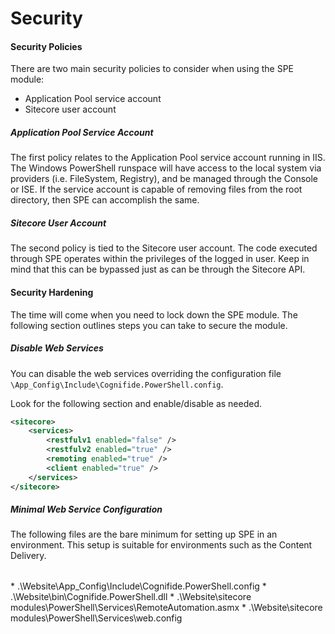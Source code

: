 # Security

#### Security Policies

There are two main security policies to consider when using the SPE module:
* Application Pool service account
* Sitecore user account

##### Application Pool Service Account

The first policy relates to the Application Pool service account running in IIS. The Windows PowerShell runspace will have access to the local system via providers (i.e. FileSystem, Registry), and be managed through the Console or ISE. If the service account is capable of removing files from the root directory, then SPE can accomplish the same.

##### Sitecore User Account

The second policy is tied to the Sitecore user account. The code executed through SPE operates within the privileges of the logged in user. Keep in mind that this can be bypassed just as can be through the Sitecore API.

#### Security Hardening

The time will come when you need to lock down the SPE module. The following section outlines steps you can take to secure the module.

##### Disable Web Services

You can disable the web services overriding the configuration file `\App_Config\Include\Cognifide.PowerShell.config`.

Look for the following section and enable/disable as needed.

```xml
<sitecore>
    <services>
        <restfulv1 enabled="false" />
        <restfulv2 enabled="true" />
        <remoting enabled="true" />
        <client enabled="true" />
    </services>
</sitecore>
```

##### Minimal Web Service Configuration

The following files are the bare minimum for setting up SPE in an environment. This setup is suitable for environments such as the Content Delivery.

<table>
    <thead>
        <tr></tr>
    </thead>
</table>
* .\Website\App_Config\Include\Cognifide.PowerShell.config
* .\Website\bin\Cognifide.PowerShell.dll
* .\Website\sitecore modules\PowerShell\Services\RemoteAutomation.asmx
* .\Website\sitecore modules\PowerShell\Services\web.config
